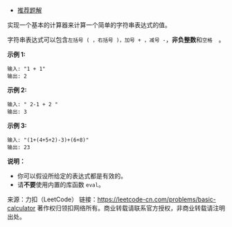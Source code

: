 * [推荐题解](https://leetcode-cn.com/problems/basic-calculator/solution/lioneycli-yong-zhan-jian-dan-qiu-jie-by-lioney/)

实现一个基本的计算器来计算一个简单的字符串表达式的值。

字符串表达式可以包含```左括号 ( ，右括号 )，加号 + ，减号 -```，**非负整数**和```空格  ```。

**示例 1:**
```
输入: "1 + 1"
输出: 2
```
**示例 2:**
```
输入: " 2-1 + 2 "
输出: 3
```
**示例 3:**
```
输入: "(1+(4+5+2)-3)+(6+8)"
输出: 23
```
**说明：**

* 你可以假设所给定的表达式都是有效的。
* 请**不要**使用内置的库函数 ```eval```。

来源：力扣（LeetCode）
链接：https://leetcode-cn.com/problems/basic-calculator
著作权归领扣网络所有。商业转载请联系官方授权，非商业转载请注明出处。
